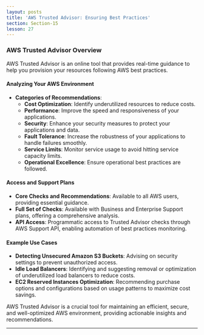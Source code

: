 ```yaml
---
layout: posts
title: 'AWS Trusted Advisor: Ensuring Best Practices'
section: Section-15
lesson: 27
---
```


### AWS Trusted Advisor Overview

AWS Trusted Advisor is an online tool that provides real-time guidance to help you provision your resources following AWS best practices.

<!-- pagebreak -->

#### Analyzing Your AWS Environment

- **Categories of Recommendations**:
  - **Cost Optimization**: Identify underutilized resources to reduce costs.
  - **Performance**: Improve the speed and responsiveness of your applications.
  - **Security**: Enhance your security measures to protect your applications and data.
  - **Fault Tolerance**: Increase the robustness of your applications to handle failures smoothly.
  - **Service Limits**: Monitor service usage to avoid hitting service capacity limits.
  - **Operational Excellence**: Ensure operational best practices are followed.

<!-- pagebreak -->

#### Access and Support Plans

- **Core Checks and Recommendations**: Available to all AWS users, providing essential guidance.
- **Full Set of Checks**: Available with Business and Enterprise Support plans, offering a comprehensive analysis.
- **API Access**: Programmatic access to Trusted Advisor checks through AWS Support API, enabling automation of best practices monitoring.

<!-- pagebreak -->

#### Example Use Cases

- **Detecting Unsecured Amazon S3 Buckets**: Advising on security settings to prevent unauthorized access.
- **Idle Load Balancers**: Identifying and suggesting removal or optimization of underutilized load balancers to reduce costs.
- **EC2 Reserved Instances Optimization**: Recommending purchase options and configurations based on usage patterns to maximize cost savings.

AWS Trusted Advisor is a crucial tool for maintaining an efficient, secure, and well-optimized AWS environment, providing actionable insights and recommendations.

---
